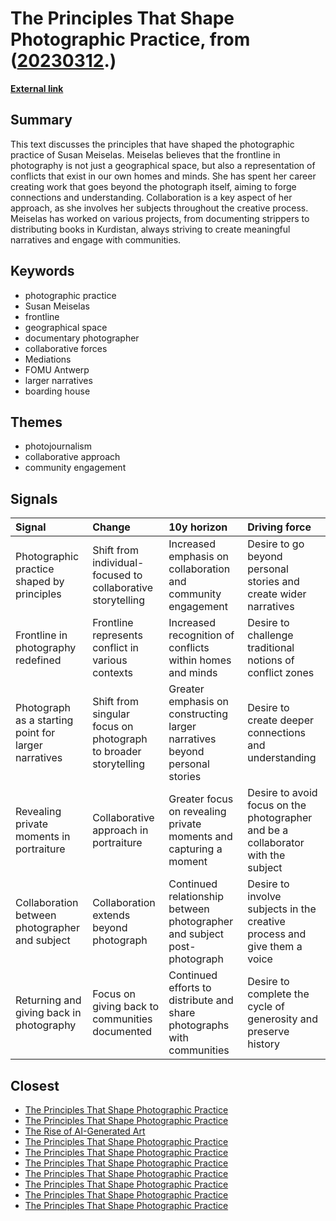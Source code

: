 # __The Principles That Shape Photographic Practice__, from ([20230312](https://kghosh.substack.com/p/20230312).)

__[External link](https://www.magnumphotos.com/theory-and-practice/susan-meiselas-work-ethic/?utm_source=substack&utm_medium=email)__



## Summary

This text discusses the principles that have shaped the photographic practice of Susan Meiselas. Meiselas believes that the frontline in photography is not just a geographical space, but also a representation of conflicts that exist in our own homes and minds. She has spent her career creating work that goes beyond the photograph itself, aiming to forge connections and understanding. Collaboration is a key aspect of her approach, as she involves her subjects throughout the creative process. Meiselas has worked on various projects, from documenting strippers to distributing books in Kurdistan, always striving to create meaningful narratives and engage with communities.

## Keywords

* photographic practice
* Susan Meiselas
* frontline
* geographical space
* documentary photographer
* collaborative forces
* Mediations
* FOMU Antwerp
* larger narratives
* boarding house

## Themes

* photojournalism
* collaborative approach
* community engagement

## Signals

| Signal                                               | Change                                                          | 10y horizon                                                                | Driving force                                                                    |
|:-----------------------------------------------------|:----------------------------------------------------------------|:---------------------------------------------------------------------------|:---------------------------------------------------------------------------------|
| Photographic practice shaped by principles           | Shift from individual-focused to collaborative storytelling     | Increased emphasis on collaboration and community engagement               | Desire to go beyond personal stories and create wider narratives                 |
| Frontline in photography redefined                   | Frontline represents conflict in various contexts               | Increased recognition of conflicts within homes and minds                  | Desire to challenge traditional notions of conflict zones                        |
| Photograph as a starting point for larger narratives | Shift from singular focus on photograph to broader storytelling | Greater emphasis on constructing larger narratives beyond personal stories | Desire to create deeper connections and understanding                            |
| Revealing private moments in portraiture             | Collaborative approach in portraiture                           | Greater focus on revealing private moments and capturing a moment          | Desire to avoid focus on the photographer and be a collaborator with the subject |
| Collaboration between photographer and subject       | Collaboration extends beyond photograph                         | Continued relationship between photographer and subject post-photograph    | Desire to involve subjects in the creative process and give them a voice         |
| Returning and giving back in photography             | Focus on giving back to communities documented                  | Continued efforts to distribute and share photographs with communities     | Desire to complete the cycle of generosity and preserve history                  |

## Closest

* [The Principles That Shape Photographic Practice](3732af6b65f8a13ac1af7007d063eb7b)
* [The Principles That Shape Photographic Practice](3732af6b65f8a13ac1af7007d063eb7b)
* [The Rise of AI-Generated Art](536d1aaf84afa5bf10493f03cbb3d38d)
* [The Principles That Shape Photographic Practice](3732af6b65f8a13ac1af7007d063eb7b)
* [The Principles That Shape Photographic Practice](3732af6b65f8a13ac1af7007d063eb7b)
* [The Principles That Shape Photographic Practice](3732af6b65f8a13ac1af7007d063eb7b)
* [The Principles That Shape Photographic Practice](3732af6b65f8a13ac1af7007d063eb7b)
* [The Principles That Shape Photographic Practice](3732af6b65f8a13ac1af7007d063eb7b)
* [The Principles That Shape Photographic Practice](3732af6b65f8a13ac1af7007d063eb7b)
* [The Principles That Shape Photographic Practice](3732af6b65f8a13ac1af7007d063eb7b)